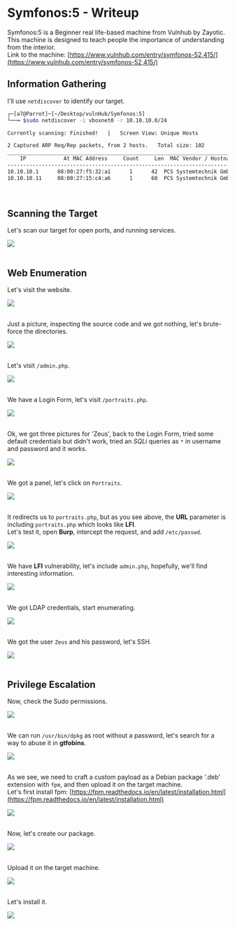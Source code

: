 # Symfonos:5 - Writeup 

Symfonos:5 is a Beginner real life-based machine from Vulnhub by Zayotic.<br />
This machine is designed to teach people the importance of understanding from the interior.<br />
Link to the machine: [https://www.vulnhub.com/entry/symfonos-52,415/](https://www.vulnhub.com/entry/symfonos-52,415/)
<br />

## Information Gathering

I'll use `netdiscover` to identify our target.

```bash
┌─[a7@Parrot]─[~/Desktop/vulnHub/Symfonos:5]
└──╼ $sudo netdiscover -i vboxnet0 -r 10.10.10.0/24

Currently scanning: Finished!   |   Screen View: Unique Hosts

2 Captured ARP Req/Rep packets, from 2 hosts.   Total size: 102
_____________________________________________________________________________
	IP            At MAC Address     Count     Len  MAC Vendor / Hostname      
-----------------------------------------------------------------------------
10.10.10.1      08:00:27:f5:32:a1      1      42  PCS Systemtechnik GmbH
10.10.10.11     08:00:27:15:c4:a6      1      60  PCS Systemtechnik GmbH
```

<br />

## Scanning the Target

Let's scan our target for open ports, and running services.

![](Pics/nmap.png)
<br />
<br />

## Web Enumeration

Let's visit the website.

![](Pics/web.png)
<br />
<br />

Just a picture, inspecting the source code and we got nothing, let's brute-force the directories.

![](Pics/enum.png)
<br />
<br />

Let's visit `/admin.php`.

![](Pics/web2.png)
<br />
<br />

We have a Login Form, let's visit `/portraits.php`.

![](Pics/web3.png)
<br />
<br />

Ok, we got three pictures for 'Zeus', back to the Login Form, tried some default credentials but didn't work, tried an *SQLi* queries as `*` in username and password and it works.

![](Pics/web4.png)
<br />
<br />

We got a panel, let's click on `Portraits`.

![](Pics/web5.png)
<br />
<br />

It redirects us to `portraits.php`, but as you see above, the **URL** parameter is including `portraits.php` which looks like **LFI**.<br />
Let's test it, open **Burp**, intercept the request, and add `/etc/passwd`.

![](Pics/burp.png)
<br />
<br />

We have **LFI** vulnerability, let's include `admin.php`, hopefully, we'll find interesting information.

![](Pics/burp2.png)
<br />
<br />

We got LDAP credentials, start enumerating.

![](Pics/ldap.png)
<br />
<br />

We got the user `Zeus` and his password, let's SSH.

![](Pics/shell.png)
<br />
<br />

## Privilege Escalation

Now, check the Sudo permissions.

![](Pics/shell2.png)
<br />
<br />

We can run `/usr/bin/dpkg` as root without a password, let's search for a way to abuse it in **gtfobins**.

![](Pics/shell3.png)
<br />
<br />

As we see, we need to craft a custom payload as a Debian package '.deb' extension with `fpm`, and then upload it on the target machine.<br />
Let's first install fpm: [https://fpm.readthedocs.io/en/latest/installation.html](https://fpm.readthedocs.io/en/latest/installation.html)

![](Pics/fpm.png)
<br />
<br />

Now, let's create our package.

![](Pics/exp.png)
<br />
<br />

Upload it on the target machine.

![](Pics/upload.png)
<br />
<br />

Let's install it.

![](Pics/root.png)
<br />